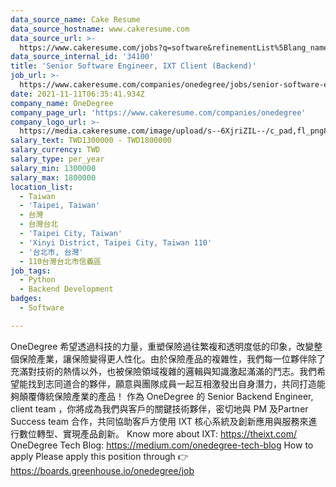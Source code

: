 ```yaml
---
data_source_name: Cake Resume
data_source_hostname: www.cakeresume.com
data_source_url: >-
  https://www.cakeresume.com/jobs?q=software&refinementList%5Blang_name%5D%5B0%5D=English&refinementList%5Bsalary_type%5D=per_year&range%5Bsalary_range%5D%5Bmin%5D=1000000&page=2
data_source_internal_id: '34100'
title: 'Senior Software Engineer, IXT Client (Backend)'
job_url: >-
  https://www.cakeresume.com/companies/onedegree/jobs/senior-software-engineer-ixt-client-backend
date: 2021-11-11T06:35:41.934Z
company_name: OneDegree
company_page_url: 'https://www.cakeresume.com/companies/onedegree'
company_logo_url: >-
  https://media.cakeresume.com/image/upload/s--6XjriZIL--/c_pad,fl_png8,h_200,w_200/v1642045226/dn9ctblwuesbjr2edfkx.png
salary_text: TWD1300000 - TWD1800000
salary_currency: TWD
salary_type: per_year
salary_min: 1300000
salary_max: 1800000
location_list:
  - Taiwan
  - 'Taipei, Taiwan'
  - 台灣
  - 台灣台北
  - 'Taipei City, Taiwan'
  - 'Xinyi District, Taipei City, Taiwan 110'
  - '台北市, 台灣'
  - 110台灣台北市信義區
job_tags:
  - Python
  - Backend Development
badges:
  - Software

---
```


OneDegree 希望透過科技的力量，重塑保險過往繁複和透明度低的印象，改變整個保險產業，讓保險變得更人性化。由於保險產品的複雜性，我們每一位夥伴除了充滿對技術的熱情以外，也被保險領域複雜的邏輯與知識激起滿滿的鬥志。我們希望能找到志同道合的夥伴，願意與團隊成員一起互相激發出自身潛力，共同打造能夠顛覆傳統保險產業的產品！ 作為 OneDegree 的 Senior Backend Engineer, client team ，你將成為我們與客戶的關鍵技術夥伴，密切地與 PM 及Partner Success team 合作，共同協助客戶方使用 IXT 核心系統及創新應用與服務來進行數位轉型、實現產品創新。 Know more about IXT: https://theixt.com/ OneDegree Tech Blog: https://medium.com/onedegree-tech-blog How to apply Please apply this position through 👉 https://boards.greenhouse.io/onedegree/job